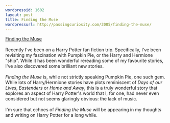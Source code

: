 ```yaml
--- 
wordpressid: 1602
layout: post
title: Finding the Muse
wordpressurl: http://passingcuriosity.com/2005/finding-the-muse/
---
```

<a href="http://fanfiction.portkey.org/story/3531/1">Finding the Muse</a><br /><br />Recently I've been on a Harry Potter fan fiction trip. Specifically, I've been revisiting my fascination with Pumpkin Pie, or the Harry and Hermione "ship". While it has been wonderful rereading some of my favourite stories, I've also discovered some brilliant new stories.<br /><br /><span style="font-style: italic;">Finding the Muse</span> is, while not strictly speaking Pumpkin Pie, one such gem. While lots of Harry/Hermione stories have plots reminiscent of <span style="font-style: italic;">Days of our Lives</span>, <span style="font-style: italic;">Eastenders</span> or <span style="font-style: italic;">Home and Away</span>, this is a truly wonderful story that explores an aspect of Harry Potter's world that I, for one, had never even considered but not seems glaringly obvious: the lack of music.<br /><br />I'm sure that echoes of <span style="font-style: italic;">Finding the Muse</span> will be appearing in my thoughts and writing on Harry Potter for a long while.
